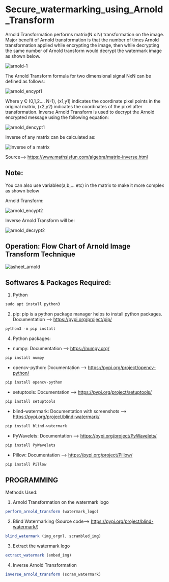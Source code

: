 # Secure_watermarking_using_Arnold_Transform

Arnold Transformation performs matrix(N x N) transformation on the image. Major benefit of Arnold transformation is that the number of times Arnold transformation applied while encrypting the image, then while decrypting the same number of Arnold transform would decrypt the watermark image as shown below.

![arnold-1](https://user-images.githubusercontent.com/25420334/124324974-7ee3ad80-dba1-11eb-925b-71bf2b79357e.jpg)

The Arnold Transform formula for two dimensional signal NxN can be defined as follows:

![arnold_encypt1](https://user-images.githubusercontent.com/25420334/124325380-1a751e00-dba2-11eb-8a36-a769bb328c41.jpg)

Where y Є (0,1,2…. N-1), (x1,y1) indicates the coordinate pixel points in the original matrix, (x2,y2) indicates the coordinates of the pixel after transformation. Inverse Arnold Transform is used to decrypt the Arnold encrypted message using the following equation:

![arnold_dencypt1](https://user-images.githubusercontent.com/25420334/124325447-3ed0fa80-dba2-11eb-8100-b91e1cc08936.jpg)

Inverse of any matrix can be calculated as:

![Inverse of a matrix](https://user-images.githubusercontent.com/25420334/124325610-95d6cf80-dba2-11eb-9cd3-7fd9889f8387.png)

Source--> https://www.mathsisfun.com/algebra/matrix-inverse.html

## Note: 
You can also use variables(a,b,... etc) in the matrix to make it more complex as shown below

Arnold Transform:

![arnold_encypt2](https://user-images.githubusercontent.com/25420334/124325958-3cbb6b80-dba3-11eb-99c7-bae1570102b8.jpg)

Inverse Arnold Transform will be:

![arnold_decrypt2](https://user-images.githubusercontent.com/25420334/124326020-5d83c100-dba3-11eb-9ba9-6640b884a9ff.jpg)

## Operation: Flow Chart of Arnold Image Transform Technique

![asheet_arnold](https://user-images.githubusercontent.com/25420334/124326389-e4389e00-dba3-11eb-96aa-492309155846.png)

## Softwares & Packages Required:

1. Python
```javascript
sudo apt install python3
```
2. pip: pip is a python package manager helps to install python packages. Documentation --> https://pypi.org/project/pip/
```javascript
python3 -m pip install
```
4. Python packages:
- numpy: Documentation --> https://numpy.org/
```javascript
pip install numpy
```
- opencv-python: Documentation --> https://pypi.org/project/opencv-python/
```javascript
pip install opencv-python
```
- setuptools: Documentation --> https://pypi.org/project/setuptools/
```javascript
pip install setuptools
```
- blind-watermark: Documentation with screenshots --> https://pypi.org/project/blind-watermark/
```javascript
pip install blind-watermark
```
- PyWavelets: Documentation --> https://pypi.org/project/PyWavelets/
```javascript
pip install PyWavelets
```
- Pillow: Documentation --> https://pypi.org/project/Pillow/
```javascript
pip install Pillow
```

## PROGRAMMING

Methods Used:
1. Arnold Transformation on the watermark logo
```javascript
perform_arnold_transform (watermark_logo)
```
2. Blind Watermarking (Source code--> https://pypi.org/project/blind-watermark/)
```javascript
blind_watermark (img_orgnl, scrambled_img)
```
3. Extract the watermark logo
```javascript
extract_watermark (embed_img)
```
4. Inverse Arnold Transformation
```javascript
inverse_arnold_transform (scram_watermark)
```
